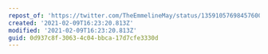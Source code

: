 ```yaml
---
repost_of: 'https://twitter.com/TheEmmelineMay/status/1359105769845760004'
created: '2021-02-09T16:23:20.813Z'
modified: '2021-02-09T16:23:20.813Z'
guid: 0d937c8f-3063-4c04-bbca-17d7cfe3330d
---
```

 

